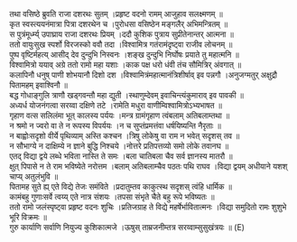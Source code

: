 

  
तथा वसिष्ठे ब्रुवति राजा दशरथः सुतम् ।प्रहृष्ट वदनो रामम् आजुहाव सलक्ष्मणम्  ॥   
कृत स्वस्त्ययनंमात्रा पित्रा दशरथेन च ।पुरोधसा वसिष्ठेन मङ्गलैर् अभिमन्त्रितम्  ॥   
स पुत्रंमूर्ध्म्य् उपाघ्राय राजा दशरथः प्रियम् ।ददौ कुशिक पुत्राय सुप्रीतेनान्तर् आत्मना  ॥   
ततो वायुःसुख स्पर्शो विरजस्को ववौ तदा ।विश्वामित्र गतंरामंदृष्ट्वा राजीव लोचनम्  ॥   
पुष्प वृष्टिर्महत्य् आसीद् देव दुन्दुभि निस्वनः ।शङ्ख दुन्दुभि निर्घोषः प्रयाते तु महात्मनि  ॥   
विश्वामित्रो ययाव् अग्रे ततो रामो महा यशाः ।काक पक्ष धरो धंवी तंच सौमित्रिर् अंवगात्  ॥   
कलापिनौ धनुष् पाणी शोभयानौ दिशो दश ।विश्वामित्रंमहात्मानंत्रिशीर्षाव् इव पन्नगौ ।अनुजग्मतुर् अक्षुद्रौ पितामहम् इवाश्विनौ  ॥   
बद्ध गोधाङ्गुलि त्राणौ खड्गवन्तौ महा द्युती ।स्थाणुम्देवम् इवाचिन्त्यंकुमाराव् इव पावकी  ॥   
अध्यर्ध योजनंगत्वा सरय्वा दक्षिणे तटे ।रामेति मधुरा वाणीम्विश्वामित्रोऽभ्यभाषत  ॥   
गृहाण वत्स सलिलंमा भूत् कालस्य पर्ययः ।मन्त्र ग्रामंगृहाण त्वंबलाम् अतिबलाम्तथा  ॥   
न श्रमो न ज्वरो वा ते न रूपस्य विपर्ययः ।न च सुप्तंप्रमत्तंवा धर्षयिष्यन्ति नैरृताः  ॥   
न बाह्वोःसदृशो वीर्ये पृथिव्याम् अस्ति कश्चन ।त्रिषु लोकेषु वा राम न भवेत् सदृशस् तव  ॥   
न सौभाग्ये न दाक्षिम्ये न ज्ञाने बुद्धि निश्चये ।नोत्तरे प्रतिपत्तव्यो समो लोके तवानघ  ॥   
एतद् विद्या द्वये लब्धे भविता नास्ति ते समः ।बला चातिबला चैव सर्व ज्ञानस्य मातरौ  ॥   
क्षुत् पिपासे न ते राम भविष्येते नरोत्तम ।बलाम् अतिबलाम्चैव पठतः पथि राघव ।विद्या द्वयम् अधीयाने यशश् चाप्य् अतुलंभुवि  ॥   
पितामह सुते ह्य् एते विद्ये तेजः समंविते ।प्रदातुम्तव काकुत्स्थ सदृशस् त्वंहि धार्मिक  ॥   
कामंबहु गुणाःसर्वे त्वय्य् एते नात्र संशयः ।तपसा संभृते चैते बहु रूपे भविष्यतः  ॥   
ततो रामो जलंस्पृष्ट्वा प्रहृष्ट वदनः शुचिः ।प्रतिजग्राह ते विद्ये महर्षेर्भावितात्मनः ।विद्या समुदितो रामः शुशुभे भूरि विक्रमः  ॥   
गुरु कार्याणि सर्वाणि नियुज्य कुशिकात्मजे ।ऊषुस् ताम्रजनीम्तत्र सरय्वाम्सुसुखंत्रयः  ॥ (E)  
